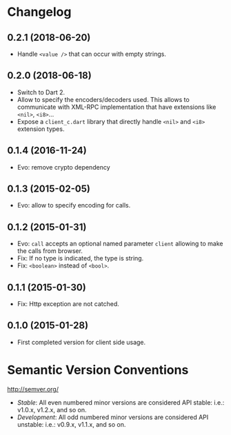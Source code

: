 # Changelog

## 0.2.1 (2018-06-20)

- Handle `<value />` that can occur with empty strings.

## 0.2.0 (2018-06-18)

- Switch to Dart 2.
- Allow to specify the encoders/decoders used. This allows to communicate
with XML-RPC implementation that have extensions like `<nil>`, `<i8>`...
- Expose a `client_c.dart` library that directly handle `<nil>` and `<i8>`
extension types.

## 0.1.4 (2016-11-24)

- Evo: remove crypto dependency

## 0.1.3 (2015-02-05)

- Evo: allow to specify encoding for calls.

## 0.1.2 (2015-01-31)

- Evo: `call` accepts an optional named parameter `client` allowing to make the
calls from browser.
- Fix: If no type is indicated, the type is string.
- Fix: `<boolean>` instead of `<bool>`.

## 0.1.1 (2015-01-30)

- Fix: Http exception are not catched.

## 0.1.0 (2015-01-28)

- First completed version for client side usage.

# Semantic Version Conventions

http://semver.org/

- *Stable*:  All even numbered minor versions are considered API stable:
  i.e.: v1.0.x, v1.2.x, and so on.
- *Development*: All odd numbered minor versions are considered API unstable:
  i.e.: v0.9.x, v1.1.x, and so on.

